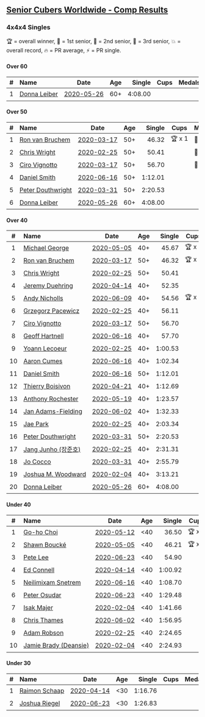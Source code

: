 <style>table {white-space: nowrap;}</style>

## [Senior Cubers Worldwide - Comp Results](/scw-comp/results/)
### 4x4x4 Singles

🏆 = overall winner, 🥇 = 1st senior, 🥈 = 2nd senior, 🥉 = 3rd senior, 💥 = overall record, 🔥 = PR average, ⚡ = PR single.

#### Over 60

| # | Name | Date | Age | Single | Cups | Medals | Achievements | Video |
| :--: | :-- | :--: | :--: | --: | :--: | :-- | :-- | :-- |
| 1 | [Donna Leiber](../../persons/donna_leiber/444.md) | [2020-05-26](2020-05-26.md) | 60+ | 4:08.00 |  |  | 💥 x 3, ⚡ x 3 | [Link](https://www.facebook.com/events/637852836799991/permalink/640053636579911/) |

#### Over 50

| # | Name | Date | Age | Single | Cups | Medals | Achievements | Video |
| :--: | :-- | :--: | :--: | --: | :--: | :-- | :-- | :-- |
| 1 | [Ron van Bruchem](../../persons/ron_van_bruchem/444.md) | [2020-03-17](2020-03-17.md) | 50+ | 46.32 | 🏆 x 1 | 🥇 x 1 | 💥 x 1, 🔥 x 1, ⚡ x 1 | [Link](https://www.facebook.com/events/211732526904866/permalink/216281769783275/) |
| 2 | [Chris Wright](../../persons/chris_wright/444.md) | [2020-02-25](2020-02-25.md) | 50+ | 50.41 |  | 🥈 x 1 | 💥 x 1, 🔥 x 1, ⚡ x 1 | [Link](https://www.facebook.com/events/805797596592397/permalink/808666752972148/) |
| 3 | [Ciro Vignotto](../../persons/ciro_vignotto/444.md) | [2020-03-17](2020-03-17.md) | 50+ | 56.70 |  | 🥇 x 1, 🥈 x 2, 🥉 x 1 | 🔥 x 4, ⚡ x 1 | [Link](https://www.facebook.com/events/211732526904866/permalink/212061480205304/) |
| 4 | [Daniel Smith](../../persons/daniel_smith/444.md) | [2020-06-16](2020-06-16.md) | 50+ | 1:12.01 |  |  | 💥 x 1, 🔥 x 4, ⚡ x 5 | [Link](https://www.facebook.com/events/256188575607890/permalink/260576965169051/) |
| 5 | [Peter Douthwright](../../persons/peter_douthwright/444.md) | [2020-03-31](2020-03-31.md) | 50+ | 2:20.53 |  |  | 🔥 x 2, ⚡ x 3 | [Link](https://www.facebook.com/events/269276700734640/permalink/273111433684500/) |
| 6 | [Donna Leiber](../../persons/donna_leiber/444.md) | [2020-05-26](2020-05-26.md) | 60+ | 4:08.00 |  |  | 💥 x 3, ⚡ x 3 | [Link](https://www.facebook.com/events/637852836799991/permalink/640053636579911/) |

#### Over 40

| # | Name | Date | Age | Single | Cups | Medals | Achievements | Video |
| :--: | :-- | :--: | :--: | --: | :--: | :-- | :-- | :-- |
| 1 | [Michael George](../../persons/michael_george/444.md) | [2020-05-05](2020-05-05.md) | 40+ | 45.67 | 🏆 x 6 | 🥇 x 12, 🥈 x 2 | 💥 x 3, 🔥 x 2, ⚡ x 2 | [Link](https://www.facebook.com/events/557526585195168/permalink/559133148367845/) |
| 2 | [Ron van Bruchem](../../persons/ron_van_bruchem/444.md) | [2020-03-17](2020-03-17.md) | 50+ | 46.32 | 🏆 x 1 | 🥇 x 1 | 💥 x 1, 🔥 x 1, ⚡ x 1 | [Link](https://www.facebook.com/events/211732526904866/permalink/216281769783275/) |
| 3 | [Chris Wright](../../persons/chris_wright/444.md) | [2020-02-25](2020-02-25.md) | 50+ | 50.41 |  | 🥈 x 1 | 💥 x 1, 🔥 x 1, ⚡ x 1 | [Link](https://www.facebook.com/events/805797596592397/permalink/808666752972148/) |
| 4 | [Jeremy Duehring](../../persons/jeremy_duehring/444.md) | [2020-04-14](2020-04-14.md) | 40+ | 52.35 |  | 🥈 x 2, 🥉 x 7 | 🔥 x 2, ⚡ x 2 | [Link](https://www.facebook.com/events/1400953806773430/permalink/1406261962909281/) |
| 5 | [Andy Nicholls](../../persons/andy_nicholls/444.md) | [2020-06-09](2020-06-09.md) | 40+ | 54.56 | 🏆 x 1 | 🥇 x 1, 🥈 x 6, 🥉 x 1 | 🔥 x 4, ⚡ x 4 | [Link](https://www.facebook.com/events/1130228284009045/permalink/1131107933921080/) |
| 6 | [Grzegorz Pacewicz](../../persons/grzegorz_pacewicz/444.md) | [2020-02-25](2020-02-25.md) | 40+ | 56.11 |  |  | 🔥 x 1, ⚡ x 1 | |
| 7 | [Ciro Vignotto](../../persons/ciro_vignotto/444.md) | [2020-03-17](2020-03-17.md) | 50+ | 56.70 |  | 🥇 x 1, 🥈 x 2, 🥉 x 1 | 🔥 x 4, ⚡ x 1 | [Link](https://www.facebook.com/events/211732526904866/permalink/212061480205304/) |
| 8 | [Geoff Hartnell](../../persons/geoff_hartnell/444.md) | [2020-06-16](2020-06-16.md) | 40+ | 57.70 |  | 🥈 x 2, 🥉 x 5 | 🔥 x 4, ⚡ x 5 | [Link](https://www.facebook.com/events/256188575607890/permalink/257661045460643/) |
| 9 | [Yoann Lecoeur](../../persons/yoann_lecoeur/444.md) | [2020-02-25](2020-02-25.md) | 40+ | 1:00.53 |  |  | 🔥 x 2, ⚡ x 1 | [Link](https://www.facebook.com/events/805797596592397/permalink/808608119644678/) |
| 10 | [Aaron Cumes](../../persons/aaron_cumes/444.md) | [2020-06-16](2020-06-16.md) | 40+ | 1:02.34 |  | 🥉 x 1 | 🔥 x 7, ⚡ x 6 | [Link](https://www.facebook.com/events/256188575607890/permalink/257120222181392/) |
| 11 | [Daniel Smith](../../persons/daniel_smith/444.md) | [2020-06-16](2020-06-16.md) | 50+ | 1:12.01 |  |  | 💥 x 1, 🔥 x 4, ⚡ x 5 | [Link](https://www.facebook.com/events/256188575607890/permalink/260576965169051/) |
| 12 | [Thierry Boisivon](../../persons/thierry_boisivon/444.md) | [2020-04-21](2020-04-21.md) | 40+ | 1:12.69 |  |  | 🔥 x 2, ⚡ x 3 | [Link](https://www.facebook.com/events/538096063773916/permalink/541927596724096/) |
| 13 | [Anthony Rochester](../../persons/anthony_rochester/444.md) | [2020-05-19](2020-05-19.md) | 40+ | 1:23.57 |  |  | 🔥 x 1, ⚡ x 1 | [Link](https://www.facebook.com/events/201300894172579/permalink/203252107310791/) |
| 14 | [Jan Adams-Fielding](../../persons/jan_adams_fielding/444.md) | [2020-06-02](2020-06-02.md) | 40+ | 1:32.33 |  |  | 🔥 x 5, ⚡ x 4 | [Link](https://www.facebook.com/events/573401076937046/permalink/578462709764216/) |
| 15 | [Jae Park](../../persons/jae_park/444.md) | [2020-02-25](2020-02-25.md) | 40+ | 2:03.34 |  |  | 🔥 x 1, ⚡ x 2 | [Link](https://www.facebook.com/events/805797596592397/permalink/806066883232135/) |
| 16 | [Peter Douthwright](../../persons/peter_douthwright/444.md) | [2020-03-31](2020-03-31.md) | 50+ | 2:20.53 |  |  | 🔥 x 2, ⚡ x 3 | [Link](https://www.facebook.com/events/269276700734640/permalink/273111433684500/) |
| 17 | [Jang Junho (장준호)](../../persons/jang_junho/444.md) | [2020-02-25](2020-02-25.md) | 40+ | 2:31.31 |  |  | 🔥 x 1, ⚡ x 1 | [Link](https://www.facebook.com/events/805797596592397/permalink/810015492837274/) |
| 18 | [Jo Cocco](../../persons/jo_cocco/444.md) | [2020-03-31](2020-03-31.md) | 40+ | 2:55.79 |  |  | 🔥 x 2, ⚡ x 3 | [Link](https://www.facebook.com/events/269276700734640/permalink/271293767199600/) |
| 19 | [Joshua M. Woodward](../../persons/joshua_m_woodward/444.md) | [2020-02-04](2020-02-04.md) | 40+ | 3:13.21 |  |  | 🔥 x 1, ⚡ x 1 | [Link](https://www.facebook.com/joshua.m.woodward.9/videos/10157599917355342/) |
| 20 | [Donna Leiber](../../persons/donna_leiber/444.md) | [2020-05-26](2020-05-26.md) | 60+ | 4:08.00 |  |  | 💥 x 3, ⚡ x 3 | [Link](https://www.facebook.com/events/637852836799991/permalink/640053636579911/) |

#### Under 40

| # | Name | Date | Age | Single | Cups | Medals | Achievements | Video |
| :--: | :-- | :--: | :--: | --: | :--: | :-- | :-- | :-- |
| 1 | [Go-ho Choi](../../persons/go_ho_choi/444.md) | [2020-05-12](2020-05-12.md) | <40 | 36.50 | 🏆 x 3 |  | 💥 x 4, 🔥 x 3, ⚡ x 5 | [Link](https://www.facebook.com/events/276138643524223/permalink/279409959863758/) |
| 2 | [Shawn Boucké](../../persons/shawn_boucke/444.md) | [2020-05-05](2020-05-05.md) | <40 | 46.21 | 🏆 x 4 |  | 💥 x 1, 🔥 x 1, ⚡ x 3 | [Link](https://www.facebook.com/events/543220986391837/permalink/548566115857324/) |
| 3 | [Pete Lee](../../persons/pete_lee/444.md) | [2020-06-23](2020-06-23.md) | <40 | 54.90 |  |  | 🔥 x 7, ⚡ x 8 | [Link](https://www.facebook.com/events/268636114456043/permalink/270820800904241/) |
| 4 | [Ed Connell](../../persons/ed_connell/444.md) | [2020-04-14](2020-04-14.md) | <40 | 1:00.92 |  |  | 🔥 x 2, ⚡ x 2 | [Link](https://www.facebook.com/events/1400953806773430/permalink/1404450843090393/) |
| 5 | [Neilimixam Snetrem](../../persons/neilimixam_snetrem/444.md) | [2020-06-16](2020-06-16.md) | <40 | 1:08.70 |  |  | 🔥 x 1, ⚡ x 1 | [Link](https://www.facebook.com/events/256188575607890/permalink/257142405512507&comment_id=257163745510373&notif_t=event_mall_comment&notif_id=1592413285803230&ref=m_notif/) |
| 6 | [Peter Osudar](../../persons/peter_osudar/444.md) | [2020-06-23](2020-06-23.md) | <40 | 1:29.48 |  |  | 🔥 x 1, ⚡ x 1 | [Link](https://www.facebook.com/events/268636114456043/permalink/273323990653922/) |
| 7 | [Isak Majer](../../persons/isak_majer/444.md) | [2020-02-04](2020-02-04.md) | <40 | 1:41.66 |  |  | 🔥 x 1, ⚡ x 1 | [Link](https://www.facebook.com/groups/1604105099735401/permalink/2139081646237741/) |
| 8 | [Chris Thames](../../persons/chris_thames/444.md) | [2020-06-02](2020-06-02.md) | <40 | 1:56.95 |  |  | 🔥 x 3, ⚡ x 3 | [Link](https://www.facebook.com/events/573401076937046/permalink/574702816806872/) |
| 9 | [Adam Robson](../../persons/adam_robson/444.md) | [2020-02-25](2020-02-25.md) | <40 | 2:24.65 |  |  | ⚡ x 1 | [Link](https://www.facebook.com/events/805797596592397/permalink/809621066210050/) |
| 10 | [Jamie Brady (Deansie)](../../persons/jamie_brady/444.md) | [2020-02-04](2020-02-04.md) | <40 | 2:24.93 |  |  | 🔥 x 1, ⚡ x 1 | [Link](https://www.facebook.com/groups/1604105099735401/permalink/2139163042896268/) |

#### Under 30

| # | Name | Date | Age | Single | Cups | Medals | Achievements | Video |
| :--: | :-- | :--: | :--: | --: | :--: | :-- | :-- | :-- |
| 1 | [Raimon Schaap](../../persons/raimon_schaap/444.md) | [2020-04-14](2020-04-14.md) | <30 | 1:16.76 |  |  | 🔥 x 3, ⚡ x 2 | [Link](https://www.facebook.com/events/1400953806773430/permalink/1405207589681385/) |
| 2 | [Joshua Riegel](../../persons/joshua_riegel/444.md) | [2020-06-23](2020-06-23.md) | <30 | 1:26.83 |  |  | 🔥 x 2, ⚡ x 2 | [Link](https://www.facebook.com/events/268636114456043/permalink/276409987011989/) |


<!-- Global site tag (gtag.js) - Google Analytics -->
<script async src="https://www.googletagmanager.com/gtag/js?id=UA-86348435-3"></script>
<script>window.dataLayer = window.dataLayer || []; function gtag() {dataLayer.push(arguments);} gtag('js', new Date()); gtag('config', 'UA-86348435-3');</script>
